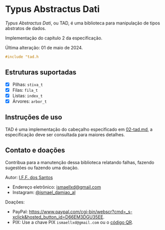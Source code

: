 # Typus Abstractus Dati

*Typus Abstractus Dati*, ou TAD,
é uma biblioteca para manipulação de tipos abstratos de dados.

Implementação do capítulo 2 da especificação.

Última alteração: 01 de maio de 2024.

```c
#include "tad.h
```

## Estruturas suportadas

- [x] Pilhas: `stiva_t`
- [x] Filas: `fila_t`
- [x] Listas: `index_t`
- [x] Árvores: `arbor_t`

## Instruções de uso

TAD é uma implementação do cabeçalho especificado
em [02-tad.md](../../spec/textual/02-tad.md),
a especificação deve ser consultada para maiores detalhes.

## Contato e doações

Contribua para a manutenção dessa biblioteca
relatando falhas, fazendo sugestões ou fazendo uma doação.

Autor: [I.F.F. dos Santos](https://github.com/ismaeldamiao)

- Endereço eletrônico: [ismaellxd@gmail.com](mailto:ismaellxd@gmail.com)
- Instagram: [@ismael_damiao_al](https://www.instagram.com/ismael_damiao_al/)

Doações:

- PayPal: <https://www.paypal.com/cgi-bin/webscr?cmd=_s-xclick&hosted_button_id=D66EM3DGU35EE>.
- PIX: Use a chave PIX `ismaellxd@gmail.com` ou o [código QR](../../QR_PIX.svg).
